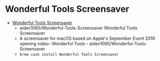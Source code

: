 # Wonderful Tools Screensaver
- [Wonderful Tools Screensaver](https://github.com/aidev1065/Wonderful-Tools-Screensaver/)
  -  aidev1065/Wonderful-Tools-Screensaver Wonderful Tools Screensaver
  - A screensaver for macOS based on Apple's September Event 2019 opening video- Wonderful Tools - aidev1065/Wonderful-Tools-Screensaver
  - `brew cask install Wonderful Tools Screensaver`
